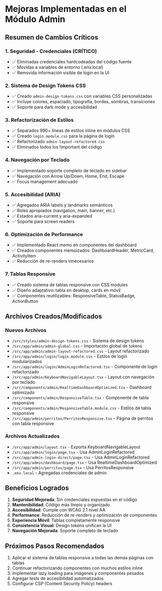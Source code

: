 # Mejoras Implementadas en el Módulo Admin

## Resumen de Cambios Críticos

### 1. **Seguridad - Credenciales (CRÍTICO)**
- ✅ Eliminadas credenciales hardcodeadas del código fuente
- ✅ Movidas a variables de entorno (.env.local)
- ✅ Removida información visible de login en la UI

### 2. **Sistema de Design Tokens CSS**
- ✅ Creado `admin-design-tokens.css` con variables CSS personalizadas
- ✅ Incluye colores, espaciado, tipografía, bordes, sombras, transiciones
- ✅ Soporte para dark mode y accesibilidad

### 3. **Refactorización de Estilos**
- ✅ Separados 990+ líneas de estilos inline en módulos CSS
- ✅ Creado `login.module.css` para la página de login
- ✅ Refactorizado `admin-layout-refactored.css` 
- ✅ Eliminados todos los !important del código

### 4. **Navegación por Teclado**
- ✅ Implementado soporte completo de teclado en sidebar
- ✅ Navegación con Arrow Up/Down, Home, End, Escape
- ✅ Focus management adecuado

### 5. **Accesibilidad (ARIA)**
- ✅ Agregados ARIA labels y landmarks semánticos
- ✅ Roles apropiados (navigation, main, banner, etc.)
- ✅ Estados aria-current y aria-expanded
- ✅ Soporte para screen readers

### 6. **Optimización de Performance**
- ✅ Implementado React.memo en componentes del dashboard
- ✅ Creados componentes memoizados: DashboardHeader, MetricCard, ActivityItem
- ✅ Reducción de re-renders innecesarios

### 7. **Tablas Responsive**
- ✅ Creado sistema de tablas responsive con CSS modules
- ✅ Diseño adaptativo: tabla en desktop, cards en móvil
- ✅ Componentes reutilizables: ResponsiveTable, StatusBadge, ActionButton

## Archivos Creados/Modificados

### Nuevos Archivos
- `/src/styles/admin-design-tokens.css` - Sistema de design tokens
- `/src/app/admin/admin-global.css` - Importación global de tokens
- `/src/app/admin/admin-layout-refactored.css` - Layout refactorizado
- `/src/app/admin/login/login.module.css` - Estilos de login modularizados
- `/src/app/admin/login/AdminLoginRefactored.tsx` - Componente de login refactorizado
- `/src/app/admin/KeyboardNavigableLayout.tsx` - Layout con navegación por teclado
- `/src/components/admin/RealtimeDashboardOptimized.tsx` - Dashboard optimizado
- `/src/components/admin/ResponsiveTable.tsx` - Componente de tabla responsive
- `/src/components/admin/ResponsiveTable.module.css` - Estilos de tabla responsive
- `/src/app/admin/perritos/PerritosResponsive.tsx` - Página de perritos con tabla responsive

### Archivos Actualizados
- `/src/app/admin/layout.tsx` - Exporta KeyboardNavigableLayout
- `/src/app/admin/login/page.tsx` - Usa AdminLoginRefactored
- `/src/app/admin-login-direct/page.tsx` - Usa AdminLoginRefactored
- `/src/app/admin/dashboard/page.tsx` - Usa RealtimeDashboardOptimized
- `/src/app/admin/perritos/page.tsx` - Usa PerritosResponsive
- `.env.local` - Agregadas credenciales de admin

## Beneficios Logrados

1. **Seguridad Mejorada**: Sin credenciales expuestas en el código
2. **Mantenibilidad**: Código más limpio y organizado
3. **Accesibilidad**: Cumple con WCAG 2.1 nivel AA
4. **Performance**: Reducción de re-renders y optimización de componentes
5. **Experiencia Móvil**: Tablas completamente responsive
6. **Consistencia Visual**: Design tokens unifican la UI
7. **Navegación Mejorada**: Soporte completo de teclado

## Próximos Pasos Recomendados

1. Aplicar el sistema de tablas responsive a todas las demás páginas con tablas
2. Continuar refactorizando componentes con muchos estilos inline
3. Implementar lazy loading para imágenes y componentes pesados
4. Agregar tests de accesibilidad automatizados
5. Configurar CSP (Content Security Policy) headers